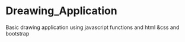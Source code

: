 # Dreawing_Application
 Basic drawing application using javascript functions and html &css and bootstrap
